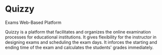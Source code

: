 # Quizzy
Exams Web-Based Platform

Quizzy is a platform that facilitates and organizes the online examination processes for educational institutions. It gives flexibility for the instructor in designing exams and scheduling the exam days. It inforces the starting and ending time of the exam and calculates the students' grades immediately. 
